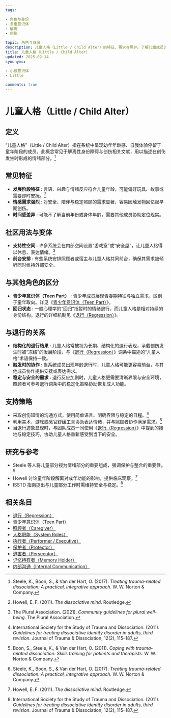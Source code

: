 ```yaml
---
tags:

- 角色与身份
- 多重意识体
- 解离
- 创伤

topic: 角色与身份
description: 儿童人格（Little / Child Alter）的特征、需求与照护。了解儿童成员的脆弱性、创伤持有及如何提供安全支持与内部照顾
title: 儿童人格（Little / Child Alter）
updated: 2025-02-14
synonyms:

- 小孩意识体
- Little

comments: true
---
```


# 儿童人格（Little / Child Alter）

## 定义

“儿童人格”（Little / Child Alter）指在系统中呈现幼年年龄感、自我体验停留于童年阶段的成员。此概念常见于解离性身份障碍与创伤相关文献，用以描述在创伤发生时形成的情绪部分。[^steele2017]

## 常见特征

- **发展阶段特征** : 言语、兴趣与情绪反应符合儿童年龄，可能偏好玩具、故事或需要即时安抚。[^howell2011]
- **情感需求强烈** : 对安全、陪伴与稳定照顾的需求显著，容易因触发物回忆起早期创伤。
- **时间感差异** : 可能不了解当前年份或身体年龄，需要其他成员协助定位现实。

## 社区用法与变体

- **支持性空间** : 许多系统会在内部空间设置“游戏室”或“安全屋”，让儿童人格得以休息、表达情绪。[^thepluralassociation2021]
- **前台安排** : 有些系统安排照顾者或宿主与儿童人格共同前台，确保其需求被倾听同时维持外部安全。

## 与其他角色的区分

- **青少年意识体（Teen Part）** : 青少年成员展现青春期特征与独立需求，区别于童年取向。详见《[青少年意识体（Teen Part）](Teen.md)》。
- **回归状态** : 一般心理学的“回归”指暂时的情绪退行，而儿童人格是相对持续的身份结构。退行的详细机制见《[退行（Regression）](Regression.md)》。

## 与退行的关系

- **结构化的退行结果** : 儿童人格常被视为长期、结构化的退行表现，承载创伤发生时被“冻结”的发展阶段，与《[退行（Regression）](Regression.md)》词条中描述的“儿童人格”术语保持一致。
- **触发时的协作** : 当系统成员出现年龄退行时，儿童人格可能更容易前台，与其他成员协作提供安抚或表达需求。
- **稳定与安全的需求** : 退行反应加剧时，儿童人格更需要清晰界限与安全环境，照顾者可参考退行词条中的稳定化策略协助恢复成人功能。

## 支持策略

- 采取创伤知情的沟通方式，使用简单语言、明确界限与稳定的日程。[^isstd2011]
- 利用美术、游戏或感官舒缓工具协助表达情绪，并与照顾者协作满足需求。[^boon2011]
- 当退行迹象显现时，与团队成员一同使用《[退行（Regression）](Regression.md)》中提到的接地与稳定技巧，协助儿童人格重新感受到当下的安全。

## 研究与参考

- Steele 等人将儿童部分视为情绪部分的重要组成，强调保护与整合的重要性。[^steele2017]
- Howell 讨论童年阶段解离对成年功能的影响，提供临床观察。[^howell2011]
- ISSTD 指南提出与儿童部分工作时需维持安全与稳定。[^isstd2011]

[^steele2017]: Steele, K., Boon, S., & Van der Hart, O. (2017). *Treating trauma-related dissociation: A practical, integrative approach*. W. W. Norton & Company.
[^howell2011]: Howell, E. F. (2011). *The dissociative mind*. Routledge.
[^thepluralassociation2021]: The Plural Association. (2021). *Community guidelines for plural well-being*. The Plural Association.
[^isstd2011]: International Society for the Study of Trauma and Dissociation. (2011). *Guidelines for treating dissociative identity disorder in adults, third revision*. Journal of Trauma & Dissociation, 12(2), 115–187.
[^boon2011]: Boon, S., Steele, K., & Van der Hart, O. (2011). *Coping with trauma-related dissociation: Skills training for patients and therapists*. W. W. Norton & Company.

## 相关条目

- [退行（Regression）](Regression.md)
- [青少年意识体（Teen Part）](Teen.md)
- [照顾者（Caregiver）](Caregiver.md)
- [人格职能（System Roles）](System-Roles.md)
- [执行者（Performer / Executive）](Performer-Executive.md)
- [保护者（Protector）](Protector.md)
- [迫害者（Persecutor）](Persecutor.md)
- [记忆持有者（Memory Holder）](Memory-Holder.md)
- [内部沟通（Internal Communication）](Internal-Communication.md)
